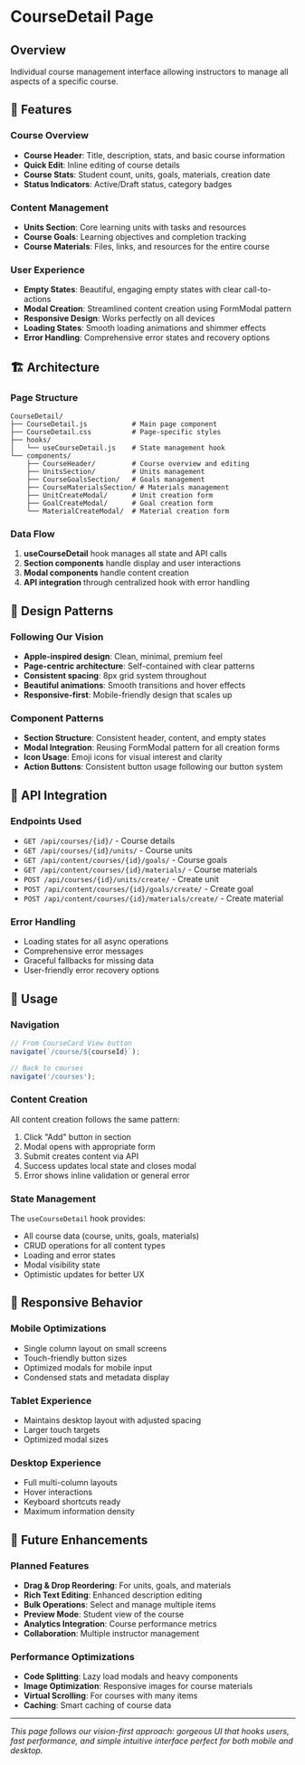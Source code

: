 # CourseDetail Page

## Overview
Individual course management interface allowing instructors to manage all aspects of a specific course.

## 🎯 Features

### Course Overview
- **Course Header**: Title, description, stats, and basic course information
- **Quick Edit**: Inline editing of course details
- **Course Stats**: Student count, units, goals, materials, creation date
- **Status Indicators**: Active/Draft status, category badges

### Content Management
- **Units Section**: Core learning units with tasks and resources
- **Course Goals**: Learning objectives and completion tracking
- **Course Materials**: Files, links, and resources for the entire course

### User Experience
- **Empty States**: Beautiful, engaging empty states with clear call-to-actions
- **Modal Creation**: Streamlined content creation using FormModal pattern
- **Responsive Design**: Works perfectly on all devices
- **Loading States**: Smooth loading animations and shimmer effects
- **Error Handling**: Comprehensive error states and recovery options

## 🏗️ Architecture

### Page Structure
```
CourseDetail/
├── CourseDetail.js           # Main page component
├── CourseDetail.css          # Page-specific styles
├── hooks/
│   └── useCourseDetail.js    # State management hook
└── components/
    ├── CourseHeader/         # Course overview and editing
    ├── UnitsSection/         # Units management
    ├── CourseGoalsSection/   # Goals management
    ├── CourseMaterialsSection/ # Materials management
    ├── UnitCreateModal/      # Unit creation form
    ├── GoalCreateModal/      # Goal creation form
    └── MaterialCreateModal/  # Material creation form
```

### Data Flow
1. **useCourseDetail** hook manages all state and API calls
2. **Section components** handle display and user interactions
3. **Modal components** handle content creation
4. **API integration** through centralized hook with error handling

## 🎨 Design Patterns

### Following Our Vision
- **Apple-inspired design**: Clean, minimal, premium feel
- **Page-centric architecture**: Self-contained with clear patterns
- **Consistent spacing**: 8px grid system throughout
- **Beautiful animations**: Smooth transitions and hover effects
- **Responsive-first**: Mobile-friendly design that scales up

### Component Patterns
- **Section Structure**: Consistent header, content, and empty states
- **Modal Integration**: Reusing FormModal pattern for all creation forms
- **Icon Usage**: Emoji icons for visual interest and clarity
- **Action Buttons**: Consistent button usage following our button system

## 🔌 API Integration

### Endpoints Used
- `GET /api/courses/{id}/` - Course details
- `GET /api/courses/{id}/units/` - Course units
- `GET /api/content/courses/{id}/goals/` - Course goals
- `GET /api/content/courses/{id}/materials/` - Course materials
- `POST /api/courses/{id}/units/create/` - Create unit
- `POST /api/content/courses/{id}/goals/create/` - Create goal
- `POST /api/content/courses/{id}/materials/create/` - Create material

### Error Handling
- Loading states for all async operations
- Comprehensive error messages
- Graceful fallbacks for missing data
- User-friendly error recovery options

## 🚀 Usage

### Navigation
```javascript
// From CourseCard View button
navigate(`/course/${courseId}`);

// Back to courses
navigate('/courses');
```

### Content Creation
All content creation follows the same pattern:
1. Click "Add" button in section
2. Modal opens with appropriate form
3. Submit creates content via API
4. Success updates local state and closes modal
5. Error shows inline validation or general error

### State Management
The `useCourseDetail` hook provides:
- All course data (course, units, goals, materials)
- CRUD operations for all content types
- Loading and error states
- Modal visibility state
- Optimistic updates for better UX

## 📱 Responsive Behavior

### Mobile Optimizations
- Single column layout on small screens
- Touch-friendly button sizes
- Optimized modals for mobile input
- Condensed stats and metadata display

### Tablet Experience
- Maintains desktop layout with adjusted spacing
- Larger touch targets
- Optimized modal sizes

### Desktop Experience
- Full multi-column layouts
- Hover interactions
- Keyboard shortcuts ready
- Maximum information density

## 🔮 Future Enhancements

### Planned Features
- **Drag & Drop Reordering**: For units, goals, and materials
- **Rich Text Editing**: Enhanced description editing
- **Bulk Operations**: Select and manage multiple items
- **Preview Mode**: Student view of the course
- **Analytics Integration**: Course performance metrics
- **Collaboration**: Multiple instructor management

### Performance Optimizations
- **Code Splitting**: Lazy load modals and heavy components
- **Image Optimization**: Responsive images for course materials
- **Virtual Scrolling**: For courses with many items
- **Caching**: Smart caching of course data

---

*This page follows our vision-first approach: gorgeous UI that hooks users, fast performance, and simple intuitive interface perfect for both mobile and desktop.*
